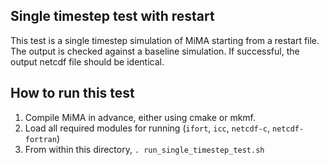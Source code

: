 ## Single timestep test with restart

This test is a single timestep simulation of MiMA starting from a restart file. 
The output is checked against a baseline simulation. If successful, the output netcdf file 
should be identical.

## How to run this test

1. Compile MiMA in advance, either using cmake or mkmf.
2. Load all required modules for running (`ifort`, `icc`, `netcdf-c`, `netcdf-fortran`)
3. From within this directory, `. run_single_timestep_test.sh` 
 

